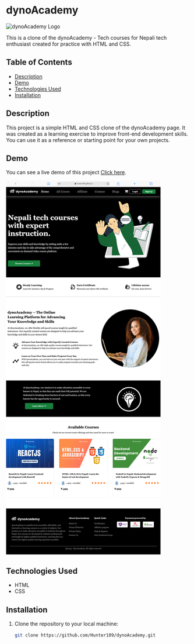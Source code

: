 # dynoAcademy

![dynoAcademy Logo](https://dynoacademy.com/_next/image?url=/_next/static/media/logo.6d8349d8.png&w=640&q=75)

This is a clone of the dynoAcademy - Tech courses for Nepali tech enthusiast created for practice with HTML and CSS.

## Table of Contents

- [Description](#description)
- [Demo](#demo)
- [Technologies Used](#technologies-used)
- [Installation](#installation)

## Description

This project is a simple HTML and CSS clone of the dynoAcademy page. It was created as a learning exercise to improve front-end development skills. You can use it as a reference or starting point for your own projects.

## Demo

You can see a live demo of this project [Click here](https://hunter109.github.io/dynoAcademy/).

![dynoAcademy Clone Demo](<./assets/image/mobile (1).png>)

## Technologies Used

- HTML
- CSS

## Installation

1. Clone the repository to your local machine:

   ```bash
   git clone https://github.com/Hunter109/dynoAcademy.git
   ```

